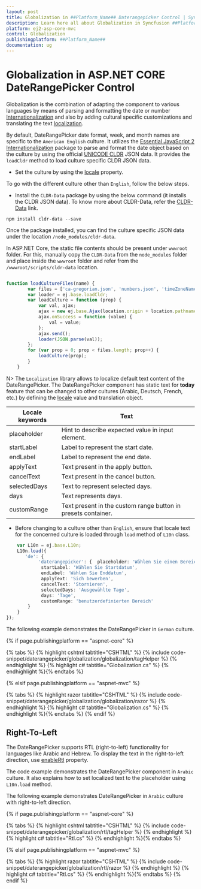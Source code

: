 ```yaml
---
layout: post
title: Globalization in ##Platform_Name## Daterangepicker Control | Syncfusion
description: Learn here all about Globalization in Syncfusion ##Platform_Name## Daterangepicker component of Syncfusion Essential JS 2 and more.
platform: ej2-asp-core-mvc
control: Globalization
publishingplatform: ##Platform_Name##
documentation: ug
---
```



# Globalization in ASP.NET CORE DateRangePicker Control

Globalization is the combination of adapting the component to various languages by means of parsing and formatting the date or number [Internationalization](../common/internationalization/) and also by adding cultural specific customizations and translating the text [localization](../common/localization/).

By default, DateRangePicker date format, week, and month names are specific to the `American English` culture. It utilizes the [Essential JavaScript 2 Internationalization](http://ej2.syncfusion.com/documentation/base/intl.html) package to parse and format the date object based on the culture by using the official [UNICODE CLDR](http://cldr.unicode.org/) JSON data. It provides the `loadCldr` method to load culture specific CLDR JSON data.

* Set the culture by using the [locale](https://help.syncfusion.com/cr/aspnetcore-js2/Syncfusion.EJ2.Calendars.DateRangePicker.html#Syncfusion_EJ2_Calendars_DateRangePicker_Locale) property.

To go with the different culture other than `English`, follow the below steps.

* Install the `CLDR-Data` package by using the below command (it installs the CLDR JSON data). To know more about CLDR-Data, refer the [CLDR-Data](http://cldr.unicode.org/index/cldr-spec/json) link.

```
npm install cldr-data --save
```

Once the package installed, you can find the culture specific JSON data under the location `/node_modules/cldr-data`.

In ASP.NET Core, the static file contents should be present under `wwwroot` folder. For this, manually copy the `CLDR-Data` from the `node_modules` folder and place inside the `wwwroot` folder and refer from the `/wwwroot/scripts/cldr-data` location.

```typescript

function loadCultureFiles(name) {
        var files = ['ca-gregorian.json', 'numbers.json', 'timeZoneNames.json'];
        var loader = ej.base.loadCldr;
        var loadCulture = function (prop) {
            var val, ajax;
            ajax = new ej.base.Ajax(location.origin + location.pathname + '/../../scripts/cldr-data/main/' + name + '/' + files[prop], 'GET', false);
            ajax.onSuccess = function (value) {
                val = value;
            };
            ajax.send();
            loader(JSON.parse(val));
        };
        for (var prop = 0; prop < files.length; prop++) {
            loadCulture(prop);
        }
    }

```

N> The `Localization` library allows to localize default text content of the DateRangePicker. The DateRangePicker component has static text for **today** feature that can be changed to other cultures (Arabic, Deutsch, French, etc.) by defining the [locale](https://help.syncfusion.com/cr/aspnetcore-js2/Syncfusion.EJ2.Calendars.DateRangePicker.html#Syncfusion_EJ2_Calendars_DateRangePicker_Locale) value and translation object.

| Locale keywords | Text |
| ----- | ----- |
| placeholder | Hint to describe expected value in input element. |
| startLabel | Label to represent the start date. |
| endLabel | Label to represent the end date. |
| applyText | Text present in the apply button. |
| cancelText | Text present in the cancel button. |
| selectedDays | Text to represent selected days. |
| days | Text represents days. |
| customRange | Text present in the custom range button in presets container. |

* Before changing to a culture other than `English`, ensure that locale text for the concerned culture is loaded through `load` method of `L10n` class.

```typescript
    var L10n = ej.base.L10n;
    L10n.load({
       'de': {
            'daterangepicker': {  placeholder: 'Wählen Sie einen Bereich aus',
             startLabel: 'Wählen Sie Startdatum',
             endLabel: 'Wählen Sie Enddatum',
             applyText: 'Sich bewerben',
             cancelText: 'Stornieren',
             selectedDays: 'Ausgewählte Tage',
             days: 'Tage',
             customRange: 'benutzerdefinierten Bereich'
        }
    }
});
```

The following example demonstrates the DateRangePicker in `German` culture.

{% if page.publishingplatform == "aspnet-core" %}

{% tabs %}
{% highlight cshtml tabtitle="CSHTML" %}
{% include code-snippet/daterangepicker/globalization/globalization/tagHelper %}
{% endhighlight %}
{% highlight c# tabtitle="Globalization.cs" %}
{% endhighlight %}{% endtabs %}

{% elsif page.publishingplatform == "aspnet-mvc" %}

{% tabs %}
{% highlight razor tabtitle="CSHTML" %}
{% include code-snippet/daterangepicker/globalization/globalization/razor %}
{% endhighlight %}
{% highlight c# tabtitle="Globalization.cs" %}
{% endhighlight %}{% endtabs %}
{% endif %}



## Right-To-Left

The DateRangePicker supports RTL (right-to-left) functionality for languages like Arabic and Hebrew. To display the text in the right-to-left direction, use [enableRtl](https://help.syncfusion.com/cr/aspnetcore-js2/Syncfusion.EJ2.Calendars.DateRangePicker.html#Syncfusion_EJ2_Calendars_DateRangePicker_EnableRtl) property.

The code example demonstrates the DateRangePicker component in `Arabic` culture. It also explains how to set localized text to the placeholder using `L10n.load` method.

The following example demonstrates DateRangePicker in `Arabic` culture with right-to-left direction.

{% if page.publishingplatform == "aspnet-core" %}

{% tabs %}
{% highlight cshtml tabtitle="CSHTML" %}
{% include code-snippet/daterangepicker/globalization/rtl/tagHelper %}
{% endhighlight %}
{% highlight c# tabtitle="Rtl.cs" %}
{% endhighlight %}{% endtabs %}

{% elsif page.publishingplatform == "aspnet-mvc" %}

{% tabs %}
{% highlight razor tabtitle="CSHTML" %}
{% include code-snippet/daterangepicker/globalization/rtl/razor %}
{% endhighlight %}
{% highlight c# tabtitle="Rtl.cs" %}
{% endhighlight %}{% endtabs %}
{% endif %}


